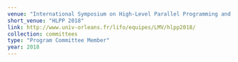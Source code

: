 ```yaml
---
venue: "International Symposium on High-Level Parallel Programming and Applications"
short_venue: "HLPP 2018"
link: http://www.univ-orleans.fr/lifo/equipes/LMV/hlpp2018/
collection: committees
type: "Program Committee Member"
year: 2018
---
```

